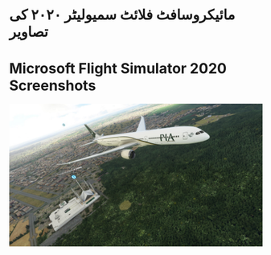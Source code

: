 #  مائیکروسافٹ فلائٹ سمیولیٹر ٢٠٢٠ کی تصاویر
# Microsoft Flight Simulator 2020 Screenshots

![MSFS Add-ons](https://github.com/kolachistudios/msfs-screenshots/blob/main/images/Screenshot-00.jpg?raw=true)
